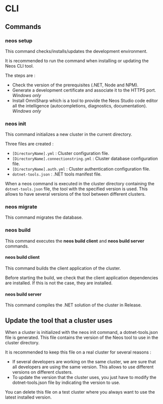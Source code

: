 # CLI

## Commands

### neos setup

This command checks/installs/updates the development environment.

It is recommended to run the command when installing or updating the Neos CLI tool.

The steps are :

- Check the version of the prerequisites (.NET, Node and NPM).
- Generate a development certificate and associate it to the HTTPS port. _Windows only_
- Install OmniSharp which is a tool to provide the Neos Studio code editor all the intelligence (autocompletions, diagnostics, documentation). _Windows only_

### neos init

This command initializes a new cluster in the current directory.

Three files are created :

- `[DirectoryName].yml` : Cluster configuration file.
- `[DirectoryName].connectionstring.yml` : Cluster database configuration file.
- `[DirectoryName].auth.yml` : Cluster authentication configuration file.
- `dotnet-tools.json` : .NET tools manifest file.

When a neos command is executed in the cluster directory containing the `dotnet-tools.json` file, the tool with the specified version is used. This allows to have several versions of the tool between different clusters.

### neos migrate

This command migrates the database.

### neos build

This command executes the **neos build client** and **neos build server** commands.

#### neos build client

This command builds the client application of the cluster.

Before starting the build, we check that the client application dependencies are installed. If this is not the case, they are installed.

#### neos build server

This command compiles the .NET solution of the cluster in Release.

## Update the tool that a cluster uses

When a cluster is initialized with the neos init command, a dotnet-tools.json file is generated. This file contains the version of the Neos tool to use in the cluster directory.

It is recommended to keep this file on a real cluster for several reasons :

- If several developers are working on the same cluster, we are sure that all developers are using the same version.
  This allows to use different versions on different clusters.
- To update the version that the cluster uses, you just have to modify the dotnet-tools.json file by indicating the version to use.

You can delete this file on a test cluster where you always want to use the latest installed version.

